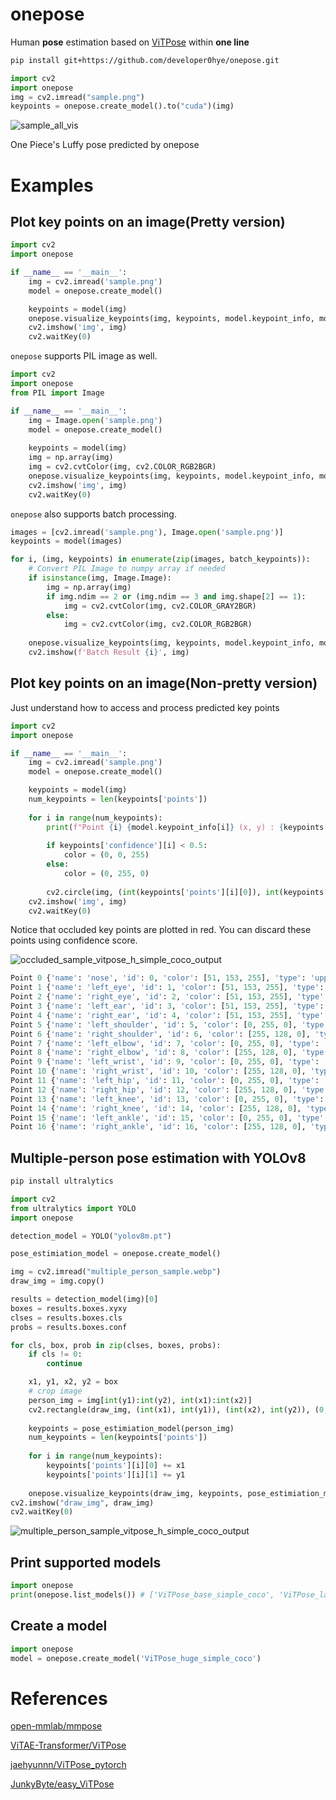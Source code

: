 # onepose

Human **pose** estimation based on [ViTPose](https://github.com/ViTAE-Transformer/ViTPose) within **one line** 

```bash
pip install git+https://github.com/developer0hye/onepose.git
```

```python
import cv2
import onepose
img = cv2.imread("sample.png")
keypoints = onepose.create_model().to("cuda")(img)
```

![sample_all_vis](./onepose/assets/sample_all_vis.png)

One Piece's Luffy pose predicted by onepose

# Examples

## Plot key points on an image(Pretty version)

```python
import cv2
import onepose

if __name__ == '__main__':
    img = cv2.imread('sample.png')
    model = onepose.create_model()

    keypoints = model(img)
    onepose.visualize_keypoints(img, keypoints, model.keypoint_info, model.skeleton_info)
    cv2.imshow('img', img)
    cv2.waitKey(0)
```

`onepose` supports PIL image as well.

```python
import cv2
import onepose
from PIL import Image

if __name__ == '__main__':
    img = Image.open('sample.png')
    model = onepose.create_model()
    
    keypoints = model(img)
    img = np.array(img)
    img = cv2.cvtColor(img, cv2.COLOR_RGB2BGR)
    onepose.visualize_keypoints(img, keypoints, model.keypoint_info, model.skeleton_info)
    cv2.imshow('img', img)
    cv2.waitKey(0)
```

`onepose` also supports batch processing.

```python
images = [cv2.imread('sample.png'), Image.open('sample.png')]
keypoints = model(images)

for i, (img, keypoints) in enumerate(zip(images, batch_keypoints)):
    # Convert PIL Image to numpy array if needed
    if isinstance(img, Image.Image):
        img = np.array(img)
        if img.ndim == 2 or (img.ndim == 3 and img.shape[2] == 1):
            img = cv2.cvtColor(img, cv2.COLOR_GRAY2BGR)
        else:
            img = cv2.cvtColor(img, cv2.COLOR_RGB2BGR)
        
    onepose.visualize_keypoints(img, keypoints, model.keypoint_info, model.skeleton_info)
    cv2.imshow(f'Batch Result {i}', img)

```

## Plot key points on an image(Non-pretty version)

Just understand how to access and process predicted key points

```python
import cv2
import onepose

if __name__ == '__main__':
    img = cv2.imread('sample.png')
    model = onepose.create_model()

    keypoints = model(img)
    num_keypoints = len(keypoints['points'])
    
    for i in range(num_keypoints):
        print(f"Point {i} {model.keypoint_info[i]} (x, y) : {keypoints['points'][i]} confidence: {keypoints['confidence'][i]}")
        
        if keypoints['confidence'][i] < 0.5:
            color = (0, 0, 255)
        else:
            color = (0, 255, 0)
        
        cv2.circle(img, (int(keypoints['points'][i][0]), int(keypoints['points'][i][1])), 5, color, -1)
    cv2.imshow('img', img)
    cv2.waitKey(0)
```

Notice that occluded key points are plotted in red. You can discard these points using confidence score.

![occluded_sample_vitpose_h_simple_coco_output](./onepose/assets/occluded_sample_vitpose_h_simple_coco_output.png)

```python
Point 0 {'name': 'nose', 'id': 0, 'color': [51, 153, 255], 'type': 'upper', 'swap': ''} (x, y) : [139.64694 137.86743] confidence: [0.97471446]
Point 1 {'name': 'left_eye', 'id': 1, 'color': [51, 153, 255], 'type': 'upper', 'swap': 'right_eye'} (x, y) : [166.26282  121.430725] confidence: [0.90367746]       
Point 2 {'name': 'right_eye', 'id': 2, 'color': [51, 153, 255], 'type': 'upper', 'swap': 'left_eye'} (x, y) : [113.557556 121.25748 ] confidence: [0.93930066]       
Point 3 {'name': 'left_ear', 'id': 3, 'color': [51, 153, 255], 'type': 'upper', 'swap': 'right_ear'} (x, y) : [194.79327 137.52954] confidence: [0.8964122]
Point 4 {'name': 'right_ear', 'id': 4, 'color': [51, 153, 255], 'type': 'upper', 'swap': 'left_ear'} (x, y) : [ 84.58154 136.81473] confidence: [0.90676653]
Point 5 {'name': 'left_shoulder', 'id': 5, 'color': [0, 255, 0], 'type': 'upper', 'swap': 'right_shoulder'} (x, y) : [227.78476 259.47287] confidence: [0.8609412]   
Point 6 {'name': 'right_shoulder', 'id': 6, 'color': [255, 128, 0], 'type': 'upper', 'swap': 'left_shoulder'} (x, y) : [ 52.88922 256.38934] confidence: [0.83017635]
Point 7 {'name': 'left_elbow', 'id': 7, 'color': [0, 255, 0], 'type': 'upper', 'swap': 'right_elbow'} (x, y) : [269.67554 397.33008] confidence: [0.7196459]
Point 8 {'name': 'right_elbow', 'id': 8, 'color': [255, 128, 0], 'type': 'upper', 'swap': 'left_elbow'} (x, y) : [ 12.287186 379.43762 ] confidence: [0.65044713]    
Point 9 {'name': 'left_wrist', 'id': 9, 'color': [0, 255, 0], 'type': 'upper', 'swap': 'right_wrist'} (x, y) : [291.44168 401.09717] confidence: [0.0140133]
Point 10 {'name': 'right_wrist', 'id': 10, 'color': [255, 128, 0], 'type': 'upper', 'swap': 'left_wrist'} (x, y) : [ -9.994644 397.6245  ] confidence: [0.01367151]  
Point 11 {'name': 'left_hip', 'id': 11, 'color': [0, 255, 0], 'type': 'lower', 'swap': 'right_hip'} (x, y) : [189.8435  401.15857] confidence: [0.04964036]
Point 12 {'name': 'right_hip', 'id': 12, 'color': [255, 128, 0], 'type': 'lower', 'swap': 'left_hip'} (x, y) : [ 89.0609  401.10492] confidence: [0.02243446]
Point 13 {'name': 'left_knee', 'id': 13, 'color': [0, 255, 0], 'type': 'lower', 'swap': 'right_knee'} (x, y) : [286.65494 397.4558 ] confidence: [0.04406731]
Point 14 {'name': 'right_knee', 'id': 14, 'color': [255, 128, 0], 'type': 'lower', 'swap': 'left_knee'} (x, y) : [ 97.916   398.36865] confidence: [0.02304012]
Point 15 {'name': 'left_ankle', 'id': 15, 'color': [0, 255, 0], 'type': 'lower', 'swap': 'right_ankle'} (x, y) : [151.2844  129.83142] confidence: [0.01141046]
Point 16 {'name': 'right_ankle', 'id': 16, 'color': [255, 128, 0], 'type': 'lower', 'swap': 'left_ankle'} (x, y) : [ 91.45804 108.1178 ] confidence: [0.0140612]
```

## Multiple-person pose estimation with YOLOv8

```bash
pip install ultralytics
```

```python
import cv2
from ultralytics import YOLO
import onepose

detection_model = YOLO("yolov8m.pt")

pose_estimiation_model = onepose.create_model()

img = cv2.imread("multiple_person_sample.webp")
draw_img = img.copy()

results = detection_model(img)[0]
boxes = results.boxes.xyxy
clses = results.boxes.cls
probs = results.boxes.conf

for cls, box, prob in zip(clses, boxes, probs):
    if cls != 0:
        continue

    x1, y1, x2, y2 = box
    # crop image
    person_img = img[int(y1):int(y2), int(x1):int(x2)]
    cv2.rectangle(draw_img, (int(x1), int(y1)), (int(x2), int(y2)), (0, 255, 0), 1)
    
    keypoints = pose_estimiation_model(person_img)
    num_keypoints = len(keypoints['points'])
    
    for i in range(num_keypoints):
        keypoints['points'][i][0] += x1
        keypoints['points'][i][1] += y1
    
    onepose.visualize_keypoints(draw_img, keypoints, pose_estimiation_model.keypoint_info, pose_estimiation_model.skeleton_info)
cv2.imshow("draw_img", draw_img)
cv2.waitKey(0)
```
![multiple_person_sample_vitpose_h_simple_coco_output](./onepose/assets/multiple_person_sample_vitpose_h_simple_coco_output.png)


## Print supported models
```python
import onepose
print(onepose.list_models()) # ['ViTPose_base_simple_coco', 'ViTPose_large_simple_coco', 'ViTPose_huge_simple_coco', ...]
```

## Create a model
```python
import onepose
model = onepose.create_model('ViTPose_huge_simple_coco')
```

# References

[open-mmlab/mmpose](https://github.com/open-mmlab/mmpose)

[ViTAE-Transformer/ViTPose](https://github.com/ViTAE-Transformer/ViTPose)

[jaehyunnn/ViTPose_pytorch](https://github.com/jaehyunnn/ViTPose_pytorch)

[JunkyByte/easy_ViTPose](https://github.com/JunkyByte/easy_ViTPose)
